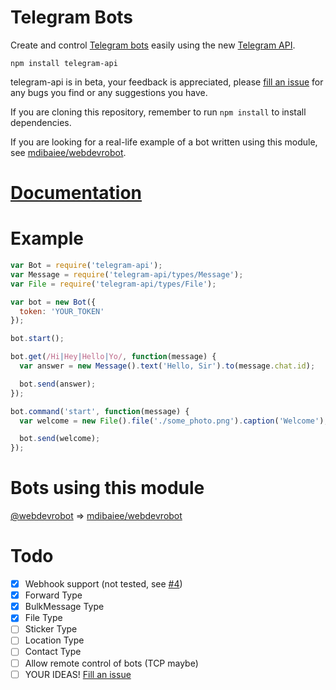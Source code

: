 Telegram Bots
=============
Create and control [Telegram bots](https://core.telegram.org/bots) easily
using the new [Telegram API](https://core.telegram.org/bots/api).

```
npm install telegram-api
```

telegram-api is in beta, your feedback is appreciated, please [fill an issue](https://github.com/mdibaiee/node-telegram-api/issues)
for any bugs you find or any suggestions you have.

If you are cloning this repository, remember to run `npm install` to install dependencies.

If you are looking for a real-life example of a bot written using this module, see [mdibaiee/webdevrobot](https://github.com/mdibaiee/webdevrobot).

[Documentation](https://github.com/mdibaiee/node-telegram-api/wiki)
==============

Example
=======
```javascript
var Bot = require('telegram-api');
var Message = require('telegram-api/types/Message');
var File = require('telegram-api/types/File');

var bot = new Bot({
  token: 'YOUR_TOKEN'
});

bot.start();

bot.get(/Hi|Hey|Hello|Yo/, function(message) {
  var answer = new Message().text('Hello, Sir').to(message.chat.id);

  bot.send(answer);
});

bot.command('start', function(message) {
  var welcome = new File().file('./some_photo.png').caption('Welcome');

  bot.send(welcome);
});
```

Bots using this module
======================

[@webdevrobot](https://telegram.me/webdevrobot) => [mdibaiee/webdevrobot](https://github.com/mdibaiee/webdevrobot)

Todo
====
- [x] Webhook support (not tested, see [#4](https://github.com/mdibaiee/node-telegram-api/issues/4))
- [x] Forward Type
- [x] BulkMessage Type
- [x] File Type
- [ ] Sticker Type
- [ ] Location Type
- [ ] Contact Type
- [ ] Allow remote control of bots (TCP maybe)
- [ ] YOUR IDEAS! [Fill an issue](https://github.com/mdibaiee/node-telegram-api/issues)
